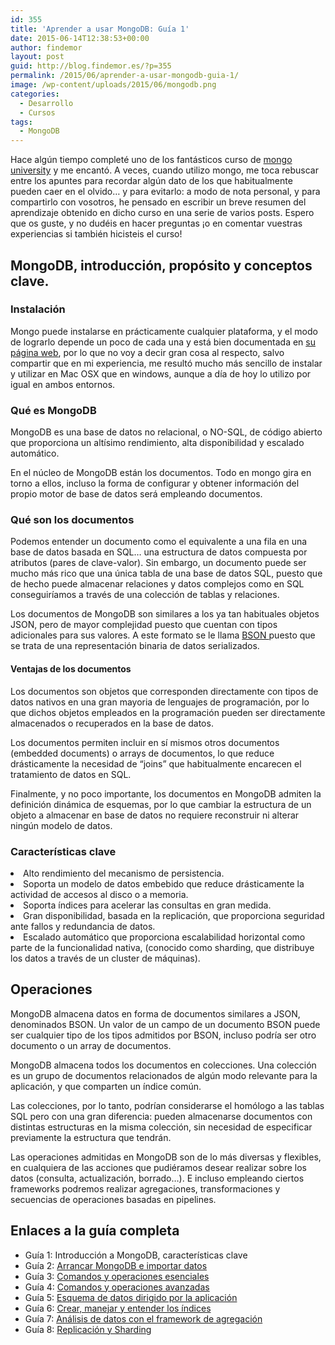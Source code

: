 ```yaml
---
id: 355
title: 'Aprender a usar MongoDB: Guía 1'
date: 2015-06-14T12:38:53+00:00
author: findemor
layout: post
guid: http://blog.findemor.es/?p=355
permalink: /2015/06/aprender-a-usar-mongodb-guia-1/
image: /wp-content/uploads/2015/06/mongodb.png
categories:
  - Desarrollo
  - Cursos
tags:
  - MongoDB
---
```

<p dir="ltr">
  Hace algún tiempo completé uno de los fantásticos curso de <a href="https://university.mongodb.com/">mongo university</a> y me encantó. A veces, cuando utilizo mongo, me toca rebuscar entre los apuntes para recordar algún dato de los que habitualmente pueden caer en el olvido… y para evitarlo: a modo de nota personal, y para compartirlo con vosotros, he pensado en escribir un breve resumen del aprendizaje obtenido en dicho curso en una serie de varios posts. Espero que os guste, y no dudéis en hacer preguntas ¡o en comentar vuestras experiencias si también hicisteis el curso!
</p>

<h2 dir="ltr">
  MongoDB, introducción, propósito y conceptos clave.
</h2>

<!--more-->

<h3 dir="ltr">
  Instalación
</h3>

<p dir="ltr">
  Mongo puede instalarse en prácticamente cualquier plataforma, y el modo de lograrlo depende un poco de cada una y está bien documentada en <a href="http://docs.mongodb.org/manual/installation/">su página web</a>, por lo que no voy a decir gran cosa al respecto, salvo compartir que en mi experiencia, me resultó mucho más sencillo de instalar y utilizar en Mac OSX que en windows, aunque a día de hoy lo utilizo por igual en ambos entornos.
</p>

<h3 dir="ltr">
  Qué es MongoDB
</h3>

<p dir="ltr">
  MongoDB es una base de datos no relacional, o NO-SQL, de código abierto que proporciona un altísimo rendimiento, alta disponibilidad y escalado automático.
</p>

<p dir="ltr">
  En el núcleo de MongoDB están los documentos. Todo en mongo gira en torno a ellos, incluso la forma de configurar y obtener información del propio motor de base de datos será empleando documentos.
</p>

<h3 dir="ltr">
  Qué son los documentos
</h3>

<p dir="ltr">
  Podemos entender un documento como el equivalente a una fila en una base de datos basada en SQL… una estructura de datos compuesta por atributos (pares de clave-valor). Sin embargo, un documento puede ser mucho más rico que una única tabla de una base de datos SQL, puesto que de hecho puede almacenar relaciones y datos complejos como en SQL conseguiríamos a través de una colección de tablas y relaciones.
</p>

<p dir="ltr">
  Los documentos de MongoDB son similares a los ya tan habituales objetos JSON, pero de mayor complejidad puesto que cuentan con tipos adicionales para sus valores. A este formato se le llama <a href="http://es.wikipedia.org/wiki/BSON">BSON </a>puesto que se trata de una representación binaria de datos serializados.
</p>

<h4 dir="ltr">
  Ventajas de los documentos
</h4>

<p dir="ltr">
  Los documentos son objetos que corresponden directamente con tipos de datos nativos en una gran mayoria de lenguajes de programación, por lo que dichos objetos empleados en la programación pueden ser directamente almacenados o recuperados en la base de datos.
</p>

<p dir="ltr">
  Los documentos permiten incluir en sí mismos otros documentos (embedded documents) o arrays de documentos, lo que reduce drásticamente la necesidad de “joins” que habitualmente encarecen el tratamiento de datos en SQL.
</p>

<p dir="ltr">
  Finalmente, y no poco importante, los documentos en MongoDB admiten la definición dinámica de esquemas, por lo que cambiar la estructura de un objeto a almacenar en base de datos no requiere reconstruir ni alterar ningún modelo de datos.
</p>

<h3 dir="ltr">
  Características clave
</h3>

<li dir="ltr">
    Alto rendimiento del mecanismo de persistencia.

</li>

<li dir="ltr">
    Soporta un modelo de datos embebido que reduce drásticamente la actividad de accesos al disco o a memoria.

</li>

<li dir="ltr">
    Soporta índices para acelerar las consultas en gran medida.

</li>

<li dir="ltr">
    Gran disponibilidad, basada en la replicación, que proporciona seguridad ante fallos y redundancia de datos.

</li>

<li dir="ltr">
    Escalado automático que proporciona escalabilidad horizontal como parte de la funcionalidad nativa, (conocido como sharding, que distribuye los datos a través de un cluster de máquinas).

</li>

<h2 dir="ltr">
  Operaciones
</h2>

<p dir="ltr">
  MongoDB almacena datos en forma de documentos similares a JSON, denominados BSON. Un valor de un campo de un documento BSON puede ser cualquier tipo de los tipos admitidos por BSON, incluso podría ser otro documento o un array de documentos.
</p>

<p dir="ltr">
  MongoDB almacena todos los documentos en colecciones. Una colección es un grupo de documentos relacionados de algún modo relevante para la aplicación, y que comparten un índice común.
</p>

<p dir="ltr">
  Las colecciones, por lo tanto, podrían considerarse el homólogo a las tablas SQL pero con una gran diferencia: pueden almacenarse documentos con distintas estructuras en la misma colección, sin necesidad de especificar previamente la estructura que tendrán.
</p>

<p dir="ltr">
  Las operaciones admitidas en MongoDB son de lo más diversas y flexibles, en cualquiera de las acciones que pudiéramos desear realizar sobre los datos (consulta, actualización, borrado…). E incluso empleando ciertos frameworks podremos realizar agregaciones, transformaciones y secuencias de operaciones basadas en pipelines.
</p>

<h2 dir="ltr">
  Enlaces a la guía completa
</h2>

  * Guía 1: Introducción a MongoDB, características clave
  * Guía 2: [Arrancar MongoDB e importar datos](http://blog.findemor.es/2015/06/aprender-a-usar-mongodb-guia-2/ "Iniciar el motor de MongoDB e insertar documentos")  ‎
  * Guía 3: [Comandos y operaciones esenciales](http://blog.findemor.es/2015/06/aprender-a-usar-mongodb-guia-3 "Operaciones fundamentales")
  * Guía 4: [Comandos y operaciones avanzadas](http://blog.findemor.es/2015/06/aprender-a-usar-mongodb-guia-4 "Comandos y operaciones avanzadas")
  * Guía 5: [Esquema de datos dirigido por la aplicación](http://blog.findemor.es/2015/06/aprender-a-usar-mongodb-guia-5 "Application Driven Schema")
  * Guía 6: [Crear, manejar y entender los índices](http://blog.findemor.es/2015/06/aprender-a-usar-mongodb-guia-6 "índices en mongodb")
  * Guía 7: [Análisis de datos con el framework de agregación](http://blog.findemor.es/2015/06/aprender-a-usar-mongodb-guia-7 "Aggregation Framework")
  * Guía 8: [Replicación y Sharding](http://blog.findemor.es/2015/06/aprender-a-usar-mongodb-guia-8 "Replication and sharding")